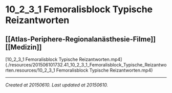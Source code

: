 # 10_2_3_1 Femoralisblock Typische Reizantworten
 [[Atlas-Periphere-Regionalanästhesie-Filme]] [[Medizin]] 
---



[10\_2\_3\_1 Femoralisblock Typische Reizantworten.mp4](./resources/201506101732.41_10_2_3_1_Femoralisblock_Typische_Reizantworten.resources/10_2_3_1 Femoralisblock Typische Reizantworten.mp4)

---

_Created at 20150610._
_Last updated at 20150610._



